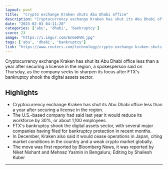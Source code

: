 ```yaml
---
layout: post
title:  "Crypto exchange Kraken shuts Abu Dhabi office"
description: "Cryptocurrency exchange Kraken has shut its Abu Dhabi office less than a year after securing a license in the region, a spokesperson said on Thursday, as the company seeks to sharpen its focus after FTX's bankruptcy shook the digital assets sector."
date: "2023-02-03 04:11:20"
categories: ['abu', 'dhabi', 'bankruptcy']
score: 23
image: "https://i.imgur.com/EnGe0VW.jpg"
tags: ['abu', 'dhabi', 'bankruptcy']
link: "https://www.reuters.com/technology/crypto-exchange-kraken-shuts-abu-dhabi-office-2023-02-02/"
---
```


Cryptocurrency exchange Kraken has shut its Abu Dhabi office less than a year after securing a license in the region, a spokesperson said on Thursday, as the company seeks to sharpen its focus after FTX's bankruptcy shook the digital assets sector.

## Highlights

- Cryptocurrency exchange Kraken has shut its Abu Dhabi office less than a year after securing a license in the region.
- The U.S.-based company had said last year it would reduce its workforce by 30%, or about 1,100 employees.
- FTX's bankruptcy shook the digital assets sector, with several major companies having filed for bankruptcy protection in recent months.
- In December, Kraken also said it would cease operations in Japan, citing market conditions in the country and a weak crypto market globally.
- The move was first reported by Bloomberg News, it was reported by Niket Nishant and Mehnaz Yasmin in Bengaluru; Editing by Shailesh Kuber

---

